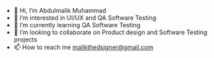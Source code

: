 - 👋 Hi, I’m Abdulmalik Muhammad
- 👀 I’m interested in UI/UX and QA Software Testing
- 🌱 I’m currently learning QA Software Testing
- 💞️ I’m looking to collaborate on Product design and Software Testing projects
- 📫 How to reach me malikthedsigner@gmail.com

<!---
malikthedsigner/malikthedsigner is a ✨ special ✨ repository because its `README.md` (this file) appears on your GitHub profile.
You can click the Preview link to take a look at your changes.
--->
